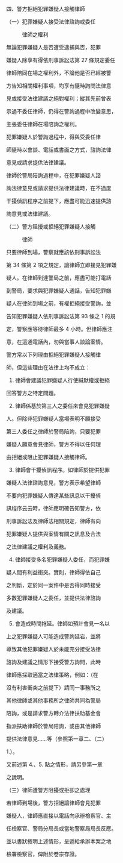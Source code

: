 四、警方拒絕犯罪嫌疑人接觸律師

（一）犯罪嫌疑人接受法律諮詢或委任

　　　律師之權利

無論犯罪嫌疑人是否遭受逮捕與否，犯罪

嫌疑人除享有得依刑事訴訟法第 27 條規定委任

律師陪同在場之權利外，不論他是否已經被警

方告知相關權利事項，均享有隨時詢問法律意

見或接受法律建議之絕對權利；縱其先前曾表

示過不委任律師，仍得在警詢過程中改變意思，

主張委任律師在場陪詢之權利。



犯罪嫌疑人於警詢過程中，得與受委任律

師隨時以會談、電話或書面之方式，諮詢法律

意見或請求提供法律建議。

律師於警局陪詢過程中，在犯罪嫌疑人諮

詢法律意見或請求提供法律建議時，在不過度

干擾偵訊程序之前提下，應盡可能迅速提供諮

詢意見或法律建議。

（二）警方阻擾或拒絕犯罪嫌疑人接觸

　　　律師

只要律師到場，警察就應該依刑事訴訟法

第 34 條第 2 項之規定，讓律師立即接見犯罪嫌

疑人。在律師到達警局之前，應盡可能打電話

到警局，要求與犯罪嫌疑人通話，告知犯罪嫌

疑人在律師到場之前，有權拒絕接受警詢，並

告知犯罪嫌疑人依刑事訴訟法第 93 條之 1 的規

定，警察應等待律師最多 4 小時。但律師應注

意，在這通電話內，勿與當事人談論案情。





警方常以下列理由拒絕犯罪嫌疑人接觸律

師，但這些理由在法律上均不成立：

1. 律師會建議犯罪嫌疑人行使緘默權或拒絕

回答警方之特定問題。

2. 律師係基於第三人之委任來會見犯罪嫌疑

人。但除非犯罪嫌疑人當場表明不願接受

第三人委任之律師於警局陪詢，只要犯罪

嫌疑人願意會見律師，警方不得以任何理

由拒絕或阻止犯罪嫌疑人接觸律師。

3. 律師會干擾偵訊程序。如律師於提供犯罪

嫌疑人法律諮詢意見，警方表示希望律師

不要向犯罪嫌疑人傳達某些訊息以干擾偵

訊程序云云時，律師應明確告知警方，依

刑事訴訟法及律師法相關規定，律師有向

犯罪嫌疑人提供與案情有關之訊息及合法

之法律建議之權利及義務。

4. 律師接受多名犯罪嫌疑人委任，而犯罪嫌

疑人間有利益衝突。實則，律師得依自己

之判斷，定於同一案件中是否得同時接受

多數犯罪嫌疑人之委任，並提供法律諮詢

及建議。



5. 會造成時間拖延。律師如預計會見一名以

上之犯罪嫌疑人可能造成警詢延宕，並將

導致其他犯罪嫌疑人於未能充分接受法律

諮詢及建議之情形下接受警方詢問，此時

律師應採取適當之法律策略，例如：（在

沒有利害衝突之前提下）請同一事務所之

其他律師或其他事務所之律師共同為警局

陪詢，或是請求警方轉介法律扶助基金會

指派扶助律師於警局陪詢，或由其他律師

提供法律意見……等（參照第一章二、（二）

1.）。

又前述第 4.、5. 點之情形，請另參第一章

之說明。

（三）律師遭警方阻擾或拒卻之處理

若律師到場後，警方拒絕讓律師會見犯罪

嫌疑人，律師應直接以電話向承辦檢察官、主

任檢察官、警局分局長或當地警察局局長反應。

並以書狀敘明上述情形，呈遞給承辦本案之地

檢署檢察官，俾附於卷宗存證。

